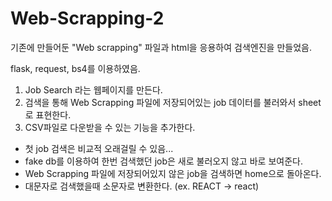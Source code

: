 # Web-Scrapping-2
기존에 만들어둔 "Web scrapping" 파일과 html을 응용하여 검색엔진을 만들었음.

flask, request, bs4를 이용하였음.

1. Job Search 라는 웹페이지를 만든다.
2. 검색을 통해 Web Scrapping 파일에 저장되어있는 job 데이터를 불러와서 sheet로 표현한다.
3. CSV파일로 다운받을 수 있는 기능을 추가한다.

* 첫 job 검색은 비교적 오래걸릴 수 있음...
* fake db를 이용하여 한번 검색했던 job은 새로 불러오지 않고 바로 보여준다.
* Web Scrapping 파일에 저장되어있지 않은 job을 검색하면 home으로 돌아온다.
* 대문자로 검색했을때 소문자로 변환한다. (ex. REACT -> react)
